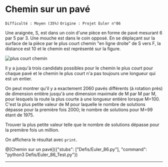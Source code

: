 # Chemin sur un pavé
`Difficulté : Moyen (35%)`
`Origine : Projet Euler n°86`

Une araignée, S, est dans un coin d'une pièce en forme de pavé mesurant 6 par 5 par 3. Une mouche est dans le coin opposé. En se déplaçant sur la surface de la pièce par le plus court chemin "en ligne droite" de S vers F, la distance est 10 et le chemin est représenté sur la figure.

![plus court chemin](https://projecteuler.net/project/images/p086.gif)

Il y a jusqu'à trois candidats possibles pour le chemin le plus court pour chaque pavé et le chemin le plus court n'a pas toujours une longueur qui est un entier. 

On peut montrer qu'il y a exactement 2060 pavés différents (à rotation près) de dimension entière jusqu'à une dimension maximale de M par M par M, pour lesquels la route la plus courte à une longueur entière lorsque M=100. C'est la plus petite valeur de M pour laquelle le nombre de solutions dépasse pour la première fois 2000; le nombre de solutions pour M=99 étant de 1975.

Trouver la plus petite valeur telle que le nombre de solutions dépasse pour la première fois un million.

On affichera le résultat avec `print`.

@[Chemin sur un pavé]({"stubs": ["Defis/Euler_86.py"], "command": "python3 Defis/Euler_86_Test.py"})

---
